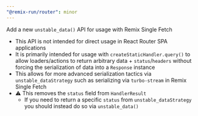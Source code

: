 ```yaml
---
"@remix-run/router": minor
---
```


Add a new `unstable_data()` API for usage with Remix Single Fetch

- This API is not intended for direct usage in React Router SPA applications
- It is primarily intended for usage with `createStaticHandler.query()` to allow loaders/actions to return arbitrary data + `status`/`headers` without forcing the serialization of data into a `Response` instance
- This allows for more advanced serialization tactics via `unstable_dataStrategy` such as serializing via `turbo-stream` in Remix Single Fetch
- ⚠️ This removes the `status` field from `HandlerResult`
  - If you need to return a specific `status` from `unstable_dataStrategy` you should instead do so via `unstable_data()`
